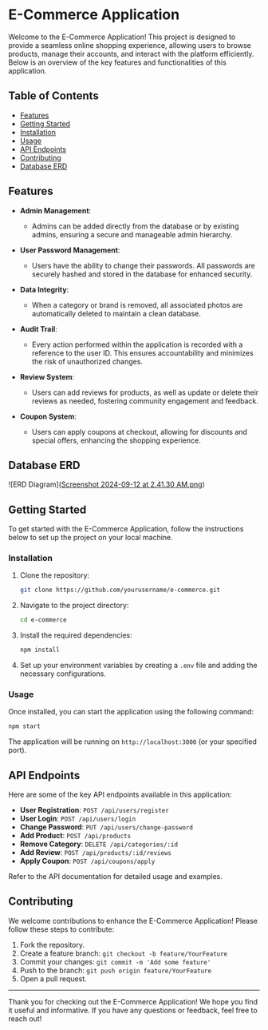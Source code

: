 # E-Commerce Application

Welcome to the E-Commerce Application! This project is designed to provide a seamless online shopping experience, allowing users to browse products, manage their accounts, and interact with the platform efficiently. Below is an overview of the key features and functionalities of this application.

## Table of Contents

- [Features](#features)
- [Getting Started](#getting-started)
- [Installation](#installation)
- [Usage](#usage)
- [API Endpoints](#api-endpoints)
- [Contributing](#contributing)
- [Database ERD](#database-erd)

## Features

- **Admin Management**: 
  - Admins can be added directly from the database or by existing admins, ensuring a secure and manageable admin hierarchy.

- **User Password Management**: 
  - Users have the ability to change their passwords. All passwords are securely hashed and stored in the database for enhanced security.

- **Data Integrity**: 
  - When a category or brand is removed, all associated photos are automatically deleted to maintain a clean database.

- **Audit Trail**: 
  - Every action performed within the application is recorded with a reference to the user ID. This ensures accountability and minimizes the risk of unauthorized changes.

- **Review System**: 
  - Users can add reviews for products, as well as update or delete their reviews as needed, fostering community engagement and feedback.

- **Coupon System**: 
  - Users can apply coupons at checkout, allowing for discounts and special offers, enhancing the shopping experience.

## Database ERD

![ERD Diagram]([Screenshot 2024-09-12 at 2.41.30 AM.png](https://github.com/Eihab4/E-commerce-App/blob/main/Screenshot%202024-09-12%20at%202.41.30%20AM.png))

## Getting Started

To get started with the E-Commerce Application, follow the instructions below to set up the project on your local machine.

### Installation

1. Clone the repository:
   ```bash
   git clone https://github.com/yourusername/e-commerce.git
   ```
   
2. Navigate to the project directory:
   ```bash
   cd e-commerce
   ```

3. Install the required dependencies:
   ```bash
   npm install
   ```

4. Set up your environment variables by creating a `.env` file and adding the necessary configurations.

### Usage

Once installed, you can start the application using the following command:

```bash
npm start
```

The application will be running on `http://localhost:3000` (or your specified port).

## API Endpoints

Here are some of the key API endpoints available in this application:

- **User Registration**: `POST /api/users/register`
- **User Login**: `POST /api/users/login`
- **Change Password**: `PUT /api/users/change-password`
- **Add Product**: `POST /api/products`
- **Remove Category**: `DELETE /api/categories/:id`
- **Add Review**: `POST /api/products/:id/reviews`
- **Apply Coupon**: `POST /api/coupons/apply`

Refer to the API documentation for detailed usage and examples.

## Contributing

We welcome contributions to enhance the E-Commerce Application! Please follow these steps to contribute:

1. Fork the repository.
2. Create a feature branch: `git checkout -b feature/YourFeature`
3. Commit your changes: `git commit -m 'Add some feature'`
4. Push to the branch: `git push origin feature/YourFeature`
5. Open a pull request.

---

Thank you for checking out the E-Commerce Application! We hope you find it useful and informative. If you have any questions or feedback, feel free to reach out!


